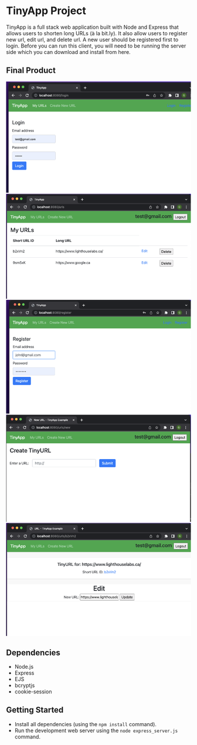 

# TinyApp Project

TinyApp is a full stack web application built with Node and Express that allows users to shorten long URLs (à la bit.ly). It also allow users to register new url, edit url, and delete url. A new user should be registered first to login.
Before you can run this client, you will need to be running the server side which you can download and install from here.

## Final Product

![" Login Page"](/docs/login.png)
!["User Home Page"](/docs/index.png)
!["Signup Page"](/docs/register.png)
!["New URL Creation Page"](/docs/create%20new%20url.png)
!["Update URL Page"](/docs/update%20url.png)

## Dependencies

- Node.js
- Express
- EJS
- bcryptjs
- cookie-session

## Getting Started

- Install all dependencies (using the `npm install` command).
- Run the development web server using the `node express_server.js` command.

